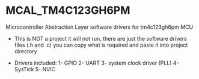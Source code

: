 # MCAL_TM4C123GH6PM
Microcontroller Abstraction Layer software drivers for tm4c123gh6pm MCU


- This is NOT a project it will not run, there are just the software drivers files (.h and .c) you can copy what is required and paste it into project directory
  
- Drivers included:
  1- GPIO
  2- UART
  3- system clock driver (PLL)
  4- SysTick
  5- NVIC
